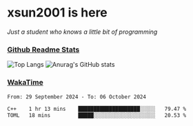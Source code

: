 # xsun2001 is here

*Just a student who knows a little bit of programming*

### [Github Readme Stats](https://github.com/anuraghazra/github-readme-stats)

![Top Langs](https://github-readme-stats.vercel.app/api/top-langs/?username=xsun2001&layout=compact&theme=radical) ![Anurag's GitHub stats](https://github-readme-stats.vercel.app/api?username=xsun2001&show_icons=true&theme=radical)

### [WakaTime](https://wakatime.com)

<!--START_SECTION:waka-->

```txt
From: 29 September 2024 - To: 06 October 2024

C++    1 hr 13 mins    ████████████████████░░░░░   79.47 %
TOML   18 mins         █████░░░░░░░░░░░░░░░░░░░░   20.53 %
```

<!--END_SECTION:waka-->
